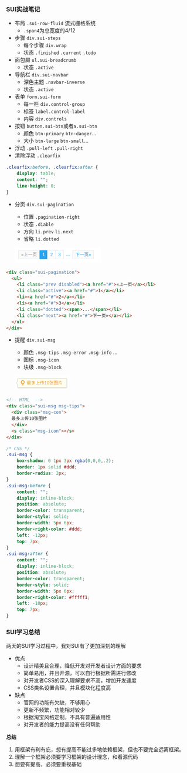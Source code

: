 ### SUI实战笔记

- 布局 `.sui-row-fluid` 流式栅格系统
  - `.span4`为总宽度的4/12
- 步骤 `div.sui-steps` 
  - 每个步骤 `div.wrap`
  - 状态 `.finished` `.current` `.todo`
- 面包屑 `ul.sui-breadcrumb`
  - 状态 `.active`
- 导航栏 `div.sui-navbar`
  - 深色主题 `.navbar-inverse`
  - 状态 `.active`
- 表单 `form.sui-form`
  - 每一栏 `div.control-group`
  - 标签 `label.control-label`
  - 内容 `div.controls`
- 按钮 `button.sui-btn`或者`a.sui-btn` 
  - 颜色 `btn-primary` `btn-danger`...
  - 大小 `btn-large` `btn-small`...
- 浮动 `.pull-left` `.pull-right`
- 清除浮动 `.clearfix`
```css
.clearfix:before, .clearfix:after {
    display: table;
    content: "";
    line-height: 0;
}
```
- 分页 `div.sui-pagination`
  - 位置 `.pagination-right`
  - 状态 `.diable`
  - 方向 `li.prev` `li.next`
  - 省略 `li.dotted`

  ![sui-pagination](./images/Selection_001.png)
```html
<div class="sui-pagination">
  <ul>
    <li class="prev disabled"><a href="#">«上一页</a></li>
    <li class="active"><a href="#">1</a></li>
    <li><a href="#">2</a></li>
    <li><a href="#">3</a></li>
    <li class="dotted"><span>...</span></li>
    <li class="next"><a href="#">下一页»</a></li>
  </ul>
</div>
```

- 提醒 `div.sui-msg`
  - 颜色 `.msg-tips` `.msg-error` `.msg-info` ...
  - 图标 `.msg-icon`
  - 块级 `.msg-block`

  ![sui-pagination](./images/Selection_002.png)
```html
<!-- HTML  -->
<div class="sui-msg msg-tips">
  <div class="msg-con">
  最多上传10张图片
  </div>
  <s class="msg-icon"></s>
</div>
```
```css
/* CSS */
.sui-msg {
    box-shadow: 0 1px 3px rgba(0,0,0,.2);
    border: 1px solid #ddd;
    border-radius: 2px;
}
.sui-msg:before {
    content: "";
    display: inline-block;
    position: absolute;
    border-color: transparent;
    border-style: solid;
    border-width: 5px 6px;
    border-right-color: #ddd;
    left: -12px;
    top: 7px;
}
.sui-msg:after {
    content: "";
    display: inline-block;
    position: absolute;
    border-color: transparent;
    border-style: solid;
    border-width: 5px 6px;
    border-right-color: #fffff1;
    left: -10px;
    top: 7px;
}
```

### SUI学习总结

两天的SUI学习过程中，我对SUI有了更加深刻的理解

- 优点
  - 设计精美且合理，降低开发对开发者设计方面的要求
  - 简单易用，并且开源，可以自行根据所需进行修改
  - 对开发者CSS的深入理解要求不高，增加开发速度
  - CSS类名设置合理，并且模块化程度高
- 缺点
  - 官网的功能有欠缺，不够用心
  - 更新不频繁，功能相对较少
  - 根据淘宝风格定制，不具有普遍适用性
  - 对开发者的能力提高没有任何帮助
  
**总结**
1. 用框架有利有庇，想有提高不能过多地依赖框架，但也不要完全远离框架。
2. 理解一个框架必须要学习框架的设计理念，和看源代码
3. 想要有提高，必须要重视基础
  